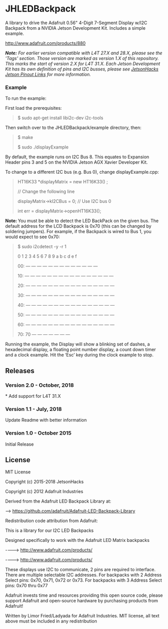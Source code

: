 # JHLEDBackpack

A library to drive the Adafruit 0.56" 4-Digit 7-Segment Display w/I2C Backpack
from a NVIDIA Jetson Development Kit. Includes a simple example.

http://www.adafruit.com/products/880

<em><strong>Note:</strong> For earlier version compatible with L4T 27.X and 28.X, please see the 'Tags' section. Those version are marked as version 1.X of this repository. This marks the start of version 2.X for L4T 31.X. Each Jetson Development Kit has its own definition of pins and I2C busses, please see <a href="https://wp.me/P7ZgI9-123" title="JetsonHacks" target="_blank">JetsonHacks Jetson Pinout Links</a> for more information.</em>

<h3>Example</h3>
To run the example:

First load the prerequisites:

<blockquote>
$ sudo apt-get install libi2c-dev i2c-tools</blockquote>

Then switch over to the JHLEDBackpack/example directory, then:

<blockquote>
$ make
  
$ sudo ./displayExample</blockquote>

By default, the example runs on I2C Bus 8. This equates to Expansion Header pins 3 and 5 on the NVIDIA Jetson AGX Xavier Developer Kit.

To change to a different I2C bus (e.g. Bus 0), change displayExample.cpp:

<blockquote>
HT16K33 *displayMatrix = new HT16K33() ;
  
// Change the following line

displayMatrix->kI2CBus = 0; // Use I2C bus 0 

int err = displayMatrix->openHT16K33();</blockquote>

<strong>Note: </strong> You must be able to detect the LED BackPack on the given bus. The default address for the LCD Backpack is 0x70 (this can be changed by soldering jumpers). For example, if the Backpack is wired to Bus 1, you would expect to see 0x70:

<blockquote>
$ sudo i2cdetect -y -r 1
  

0 1 2 3 4 5 6 7 8 9 a b c d e f

00: — — — — — — — — — — — — —

10: — — — — — — — — — — — — — — — —

20: — — — — — — — — — — — — — — — —

30: — — — — — — — — — — — — — — — —

40: — — — — — — — — — — — — — — — —

50: — — — — — — — — — — — — — — — —

60: — — — — — — — — — — — — — — — —

70: 70 — — — — — — —</blockquote>


Running the example, the Display will show a blinking set of dashes, a hexadecimal display, a floating point number display, a count down timer and a clock example. Hit the ‘Esc’ key during the clock example to stop.

<h2>Releases</h2>
<h3>Version 2.0 - October, 2018</h3>
* Add support for L4T 31.X

<h3>Version 1.1 - July, 2018</h3>
Update Readme with better information

<h3>Version 1.0 - October 2015</h3>
Initial Release

<h2>License</h2>

MIT License

Copyright (c) 2015-2018 JetsonHacks

Copyright (c) 2012  Adafruit Industries

Derived from the Adafruit LED Backpack Library at:

--> https://github.com/adafruit/Adafruit-LED-Backpack-Library

Redistribution code attribution from Adafruit:

  This is a library for our I2C LED Backpacks

  Designed specifically to work with the Adafruit LED Matrix backpacks

  ----> http://www.adafruit.com/products/

  ----> http://www.adafruit.com/products/

  These displays use I2C to communicate, 2 pins are required to
  interface. There are multiple selectable I2C addresses. For backpacks
  with 2 Address Select pins: 0x70, 0x71, 0x72 or 0x73. For backpacks
  with 3 Address Select pins: 0x70 thru 0x77

  Adafruit invests time and resources providing this open source code,
  please support Adafruit and open-source hardware by purchasing
  products from Adafruit!

  Written by Limor Fried/Ladyada for Adafruit Industries.
  MIT license, all text above must be included in any redistribution

